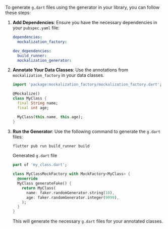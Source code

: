 To generate `g.dart` files using the generator in your library, you can follow these steps:

1. **Add Dependencies**:
   Ensure you have the necessary dependencies in your `pubspec.yaml` file:

   ```yaml
   dependencies:
     mockalization_factory:
   
   dev_dependencies:
     build_runner:
     mockalization_generator:
   ```

2. **Annotate Your Data Classes**:
   Use the annotations from `mockalization_factory` in your data classes.

   ```dart
   import 'package:mockalization_factory/mockalization_factory.dart';

   @Mockalize()
   class MyClass {
     final String name;
     final int age;

     MyClass(this.name, this.age);
   }
   ```

3. **Run the Generator**:
   Use the following command to generate the `g.dart` files:

   ```bash
   flutter pub run build_runner build
   ```

   Generated `g.dart` file

   ```dart
   part of 'my_class.dart';
   
   class MyClassMockFactory with MockFactory<MyClass> {
     @override
     MyClass generateFake() {
       return MyClass(
         name: faker.randomGenerator.string(10),
         age: faker.randomGenerator.integer(9999),
       );
     }
   }
   ```

   This will generate the necessary `g.dart` files for your annotated classes.
